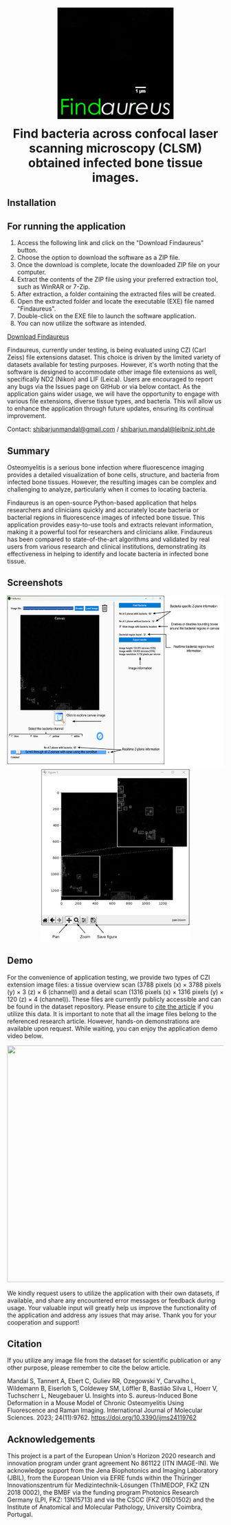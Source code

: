 <p align="center">
<img src = "https://github.com/shibarjun/Findaureus/blob/main/Images/Findaureus_icon_readme.gif" />
</p>

<h1 align="center" style="margin-top: 0px;">Find bacteria across confocal laser scanning microscopy (CLSM) obtained infected bone tissue images.</h1>

## Installation

For running the application
----------------------------------------------------------
1. Access the following link and click on the "Download Findaureus" button.
2. Choose the option to download the software as a ZIP file.
3. Once the download is complete, locate the downloaded ZIP file on your computer.
4. Extract the contents of the ZIP file using your preferred extraction tool, such as WinRAR or 7-Zip.
5. After extraction, a folder containing the extracted files will be created.
6. Open the extracted folder and locate the executable (EXE) file named "Findaureus".
7. Double-click on the EXE file to launch the software application.
8. You can now utilize the software as intended.

[Download Findaureus](https://github.com/shibarjun/Findaureus/releases/download/untagged-535b007f3400e6311660/Findaureus.zip)

Findaureus, currently under testing, is being evaluated using CZI (Carl Zeiss) file extensions dataset. This choice is driven by the limited variety of datasets available for testing purposes. However, it's worth noting that the software is designed to accommodate other image file extensions as well, specifically ND2 (Nikon) and LIF (Leica). Users are encouraged to report any bugs via the Issues page on GitHub or via below contact. As the application gains wider usage, we will have the opportunity to engage with various file extensions, diverse tissue types, and bacteria. This will allow us to enhance the application through future updates, ensuring its continual improvement.

Contact: shibarjunmandal@gmail.com / shibarjun.mandal@leibniz.ipht.de

## Summary

Osteomyelitis is a serious bone infection where fluorescence imaging provides a detailed visualization of bone cells, structure, and bacteria from infected bone tissues. However, the resulting images can be complex and challenging to analyze, particularly when it comes to locating bacteria. 

Findaureus is an open-source Python-based application that helps researchers and clinicians quickly and accurately locate bacteria or bacterial regions in fluorescence images of infected bone tissue. This application provides easy-to-use tools and extracts relevant information, making it a powerful tool for researchers and clinicians alike. Findaureus has been compared to state-of-the-art algorithms and validated by real users from various research and clinical institutions, demonstrating its effectiveness in helping to identify and locate bacteria in infected bone tissue. 

## Screenshots

<p align="center">
<img src = "https://github.com/shibarjun/Findaureus/blob/main/Images/Screenshot_1.png" width="550" height="400" /><img src = "https://github.com/shibarjun/Findaureus/blob/main/Images/Screenshot_2.png" width="350" height="400" />   
</p>

## Demo

For the convenience of application testing, we provide two types of CZI extension image files: a tissue overview scan (3788 pixels (x) × 3788 pixels (y) × 3 (z) × 6 (channel)) and a detail scan (1316 pixels (x) × 1316 pixels (y) × 120 (z) × 4 (channel)). These files are currently publicly accessible and can be found in the dataset repository. Please ensure to [cite the article](https://www.mdpi.com/1422-0067/24/11/9762) if you utilize this data. It is important to note that all the image files belong to the referenced research article. However, hands-on demonstrations are available upon request. While waiting, you can enjoy the application demo video below.

<p align="center">
<img src = "https://github.com/shibarjun/FindAureus/blob/main/Images/Findaureus_Demo.gif" width="600" height="550" />   
</p>

We kindly request users to utilize the application with their own datasets, if available, and share any encountered error messages or feedback during usage. Your valuable input will greatly help us improve the functionality of the application and address any issues that may arise. Thank you for your cooperation and support!

## Citation
If you utilize any image file from the dataset for scientific publication or any other purpose, please remember to cite the below article.

Mandal S, Tannert A, Ebert C, Guliev RR, Ozegowski Y, Carvalho L, Wildemann B, Eiserloh S, Coldewey SM, Löffler B, Bastião Silva L, Hoerr V, Tuchscherr L, Neugebauer U. Insights into S. aureus-Induced Bone Deformation in a Mouse Model of Chronic Osteomyelitis Using Fluorescence and Raman Imaging. International Journal of Molecular Sciences. 2023; 24(11):9762. https://doi.org/10.3390/ijms24119762

## Acknowledgements

This project is a part of the European Union's Horizon 2020 research and innovation program under grant agreement No 861122 (ITN IMAGE-IN). We acknowledge support from the Jena Biophotonics and Imaging Laboratory (JBIL), from the European Union via EFRE funds within the Thüringer Innovationszentrum für Medizintechnik-Lösungen (ThIMEDOP, FKZ IZN 2018 0002), the BMBF via the funding program Photonics Research Germany (LPI, FKZ: 13N15713) and via the CSCC (FKZ 01EO1502) and the Institute of Anatomical and Molecular Pathology, University Coimbra, Portugal.
